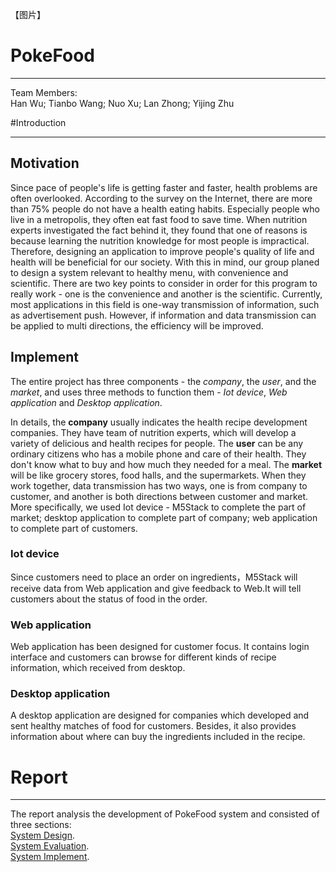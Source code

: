 【图片】
# PokeFood
- - -
Team Members:  <br>
Han Wu; Tianbo Wang; Nuo Xu; Lan Zhong; Yijing Zhu

#Introduction
- - -
## Motivation
Since pace of people's life is getting faster and faster, health problems are often overlooked. According to the survey on the Internet, there are more than 75% people do not have a health eating habits. Especially people who live in a metropolis, they often eat fast food to save time. When nutrition experts investigated the fact behind it, they found that one of reasons is because learning the nutrition knowledge for most people is impractical. Therefore, designing an application to improve people's quality of life and health will be beneficial for our society. With this in mind, our group planed to design a system relevant to healthy menu, with convenience and scientific. There are two key points to consider in order for this program to really work - one is the convenience and another is the scientific. Currently, most applications in this field is one-way transmission of information, such as advertisement push. However, if information and data transmission can be applied to multi directions, the efficiency will be improved.

## Implement
The entire project has three components - the *company*, the *user*, and the *market*, and uses three methods to function them - *Iot device*, *Web application* and *Desktop application*.  <br>

In details, the **company** usually indicates the health recipe development companies. They have team of nutrition experts, which will develop a variety of delicious and health recipes for people. The **user** can be any ordinary citizens who has a mobile phone and care of their health. They don't know what to buy and how much they needed for a meal. The **market** will be like grocery stores, food halls, and the supermarkets. When they work together, data transmission has two ways, one is from company to customer, and another is both directions between customer and market. More specifically, we used Iot device - M5Stack to complete the part of market; desktop application to complete part of company; web application to complete part of customers.

### Iot device
Since customers need to place an order on ingredients，M5Stack will receive data from Web application and give feedback to Web.It will tell customers about the status of food in the order.
### Web application
Web application has been designed for customer focus. It contains login interface and customers can browse for different kinds of recipe information, which received from desktop.
### Desktop application
A desktop application are designed for companies which developed and sent healthy matches of food for customers. Besides, it also provides information about where can buy the ingredients included in the recipe.  


# Report
- - -
The report analysis the development of PokeFood system and consisted of three sections:  <br>
[System Design](Portfolio/DESIGN.md). <br>
[System Evaluation](Portfolio/EVALUATION.md). <br>
[System Implement](https://github.com/GroupProject8/Software-Engineering/blob/master/Portfolio/IMPLEMENT.md). <br>
